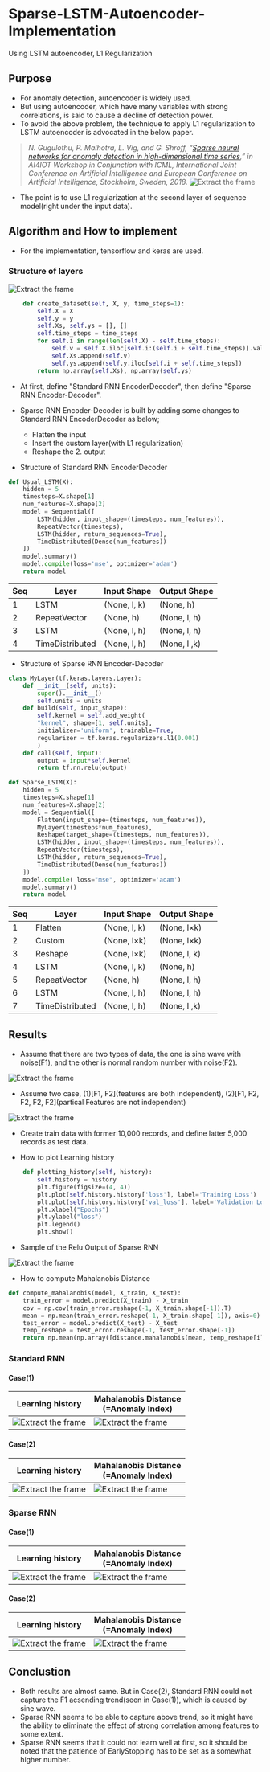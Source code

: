 # Sparse-LSTM-Autoencoder-Implementation
Using LSTM autoencoder, L1 Regularization

## Purpose

* For anomaly detection, autoencoder is widely used.
* But using autoencoder, which have many variables with strong correlations, is said to cause a decline of detection power.
* To avoid the above problem, the technique to apply L1 regularization to LSTM autoencoder is advocated in the below paper.
>*N. Gugulothu, P. Malhotra, L. Vig, and G. Shroff, “[Sparse neural networks for anomaly detection in high-dimensional time series](https://www.researchgate.net/profile/Pankaj_Malhotra3/publication/326305246_Sparse_Neural_Networks_for_Anomaly_Detection_in_High-Dimensional_Time_Series/links/5b59f633aca272a2d66cbb98/Sparse-Neural-Networks-for-Anomaly-Detection-in-High-Dimensional-Time-Series.pdf),” in AI4IOT Workshop in Conjunction with ICML, International Joint Conference on Artificial Intelligence and European Conference on Artificial Intelligence, Stockholm, Sweden, 2018.*
![Extract the frame](https://github.com/takanyanta/Try-Sparse-LSTM-Autoencoder/blob/main/paper.png "process1")
* The point is to use L1 regularization at the second layer of sequence model(right under the input data).

## Algorithm and How to implement

* For the implementation, tensorflow and keras are used.

### Structure of layers

![Extract the frame](https://github.com/takanyanta/Try-Sparse-LSTM-Autoencoder/blob/main/SeriesLengthData.png "process1")

```python
    def create_dataset(self, X, y, time_steps=1):
        self.X = X
        self.y = y
        self.Xs, self.ys = [], []
        self.time_steps = time_steps
        for self.i in range(len(self.X) - self.time_steps):
            self.v = self.X.iloc[self.i:(self.i + self.time_steps)].values
            self.Xs.append(self.v)        
            self.ys.append(self.y.iloc[self.i + self.time_steps])
        return np.array(self.Xs), np.array(self.ys)
```

* At first, define "Standard RNN EncoderDecoder", then define "Sparse RNN Encoder-Decoder".
* Sparse RNN Encoder-Decoder is built by adding some changes to Standard RNN EncoderDecoder as below;
   * Flatten the input
   * Insert the custom layer(with L1 regularization)
   * Reshape the 2. output

* Structure of Standard RNN EncoderDecoder

```python
def Usual_LSTM(X):
    hidden = 5
    timesteps=X.shape[1]
    num_features=X.shape[2]
    model = Sequential([
        LSTM(hidden, input_shape=(timesteps, num_features)),
        RepeatVector(timesteps),
        LSTM(hidden, return_sequences=True),
        TimeDistributed(Dense(num_features))                 
    ])
    model.summary()
    model.compile(loss='mse', optimizer='adam')
    return model
```

| Seq | Layer | Input Shape | Output Shape |
----|----|----|----
| 1 | LSTM | (None, l, k) | (None, h) |
| 2 | RepeatVector | (None, h) | (None, l, h) |
| 3 | LSTM | (None, l, h) | (None, l, h) |
| 4 | TimeDistributed | (None, l, h) | (None, l ,k) |

* Structure of Sparse RNN Encoder-Decoder

```python
class MyLayer(tf.keras.layers.Layer):
    def __init__(self, units):
        super().__init__()
        self.units = units
    def build(self, input_shape):
        self.kernel = self.add_weight(
        "kernel", shape=[1, self.units],
        initializer='uniform', trainable=True,
        regularizer = tf.keras.regularizers.l1(0.001)
        )
    def call(self, input):
        output = input*self.kernel
        return tf.nn.relu(output) 

def Sparse_LSTM(X):
    hidden = 5
    timesteps=X.shape[1]
    num_features=X.shape[2]
    model = Sequential([
        Flatten(input_shape=(timesteps, num_features)),
        MyLayer(timesteps*num_features),
        Reshape(target_shape=(timesteps, num_features)),
        LSTM(hidden, input_shape=(timesteps, num_features)),
        RepeatVector(timesteps),
        LSTM(hidden, return_sequences=True),
        TimeDistributed(Dense(num_features))    
    ])
    model.compile( loss="mse", optimizer='adam')
    model.summary()
    return model
```

| Seq | Layer | Input Shape | Output Shape |
----|----|----|----
| 1 | Flatten | (None, l, k)| (None, l&times;k) |
| 2 | Custom | (None, l&times;k) | (None, l&times;k) |
| 3 | Reshape | (None, l&times;k) | (None, l, k) |
| 4 | LSTM | (None, l, k) | (None, h) |
| 5 | RepeatVector | (None, h) | (None, l, h) |
| 6 | LSTM | (None, l, h) | (None, l, h) |
| 7 | TimeDistributed | (None, l, h) | (None, l ,k) |

## Results

* Assume that there are two types of data, the one is sine wave with noise(F1), and the other is normal random number with noise(F2).

![Extract the frame](https://github.com/takanyanta/Try-Sparse-LSTM-Autoencoder/blob/main/sine_normal.png "process1")

* Assume two case, (1)[F1, F2](features are both independent), (2)[F1, F2, F2, F2, F2](partical Features are not independent)

![Extract the frame](https://github.com/takanyanta/Try-Sparse-LSTM-Autoencoder/blob/main/correlation.png "process1")

* Create train data with former 10,000 records, and define latter 5,000 records as test data.

* How to plot Learning history
```python
    def plotting_history(self, history):
        self.history = history
        plt.figure(figsize=(4, 4))
        plt.plot(self.history.history['loss'], label='Training Loss')
        plt.plot(self.history.history['val_loss'], label='Validation Loss')
        plt.xlabel("Epochs")
        plt.ylabel("loss")
        plt.legend()
        plt.show()
```
* Sample of the Relu Output of Sparse RNN

![Extract the frame](https://github.com/takanyanta/Try-Sparse-LSTM-Autoencoder/blob/main/Activate.png "process1")

* How to compute Mahalanobis Distance
```python
def compute_mahalanobis(model, X_train, X_test):
    train_error = model.predict(X_train) - X_train
    cov = np.cov(train_error.reshape(-1, X_train.shape[-1]).T)
    mean = np.mean(train_error.reshape(-1, X_train.shape[-1]), axis=0)
    test_error = model.predict(X_test) - X_test
    temp_reshape = test_error.reshape(-1, test_error.shape[-1])
    return np.mean(np.array([distance.mahalanobis(mean, temp_reshape[i], cov) for i in range(len(temp_reshape))]).reshape(-1, X_train.shape[1]), axis=1)
```

### Standard RNN

#### Case(1)

|Learning history|Mahalanobis Distance<br>(=Anomaly Index)|
|---|---|
|![Extract the frame](https://github.com/takanyanta/Try-Sparse-LSTM-Autoencoder/blob/main/LH_F2_Standard.png "process1")|![Extract the frame](https://github.com/takanyanta/Try-Sparse-LSTM-Autoencoder/blob/main/MD_F2_Standard.png "process1")|

#### Case(2)

|Learning history|Mahalanobis Distance<br>(=Anomaly Index)|
|---|---|
|![Extract the frame](https://github.com/takanyanta/Try-Sparse-LSTM-Autoencoder/blob/main/LH_F5_Standard.png "process1")|![Extract the frame](https://github.com/takanyanta/Try-Sparse-LSTM-Autoencoder/blob/main/MD_F5_Standard.png "process1")|

### Sparse RNN

#### Case(1)

|Learning history|Mahalanobis Distance<br>(=Anomaly Index)|
|---|---|
|![Extract the frame](https://github.com/takanyanta/Try-Sparse-LSTM-Autoencoder/blob/main/LH_F2_Sparse.png "process1")|![Extract the frame](https://github.com/takanyanta/Try-Sparse-LSTM-Autoencoder/blob/main/MD_F2_Sparse.png "process1")|

#### Case(2)

|Learning history|Mahalanobis Distance<br>(=Anomaly Index)|
|---|---|
|![Extract the frame](https://github.com/takanyanta/Try-Sparse-LSTM-Autoencoder/blob/main/LH_F5_Sparse.png "process1")|![Extract the frame](https://github.com/takanyanta/Try-Sparse-LSTM-Autoencoder/blob/main/MD_F5_Sparse.png "process1")|

## Conclustion

* Both results are almost same. But in Case(2), Standard RNN could not capture the F1 acsending trend(seen in Case(1)), which is caused by sine wave.
* Sparse RNN seems to be able to capture above trend, so it might have the ability to eliminate the effect of strong correlation among features to some extent.
* Sparse RNN seems that it could not learn well at first, so it should be noted that the patience of EarlyStopping has to be set as a somewhat higher number.
